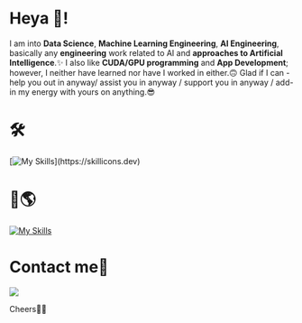 # Heya 👋!

I am into **Data Science**, **Machine Learning Engineering**, **AI Engineering**, basically any **engineering** work related to AI and **approaches to Artificial Intelligence**.✨ I also like **CUDA/GPU programming** and **App Development**; however, I neither have learned nor have I worked in either.🙃 Glad if I can - help you out in anyway/ assist you in anyway / support you in anyway / add-in my energy with yours on anything.😎

# 🛠️
[![My Skills](https://skillicons.dev/icons?i=python,java,ts,r,cpp,bash,sklearn,tensorflow,pytorch,aws,azure,docker,terraform,kubernetes,postgresql,mongodb,linux,vscode,pycharm,idea,clion,anaconda,)](https://skillicons.dev)

# 🤔🌎 
[![My Skills](https://skillicons.dev/icons?i=rust,go)](https://skillicons.dev) 

# Contact me📇
<div id="badges">
<!--    <a href="mailto:kshatriyaprithviraj@gmail.com?">
   <img src="https://img.shields.io/badge/gmail-%23DD0031.svg?&style=for-the-badge&logo=gmail&logoColor=white" alt="Gmail Badge"/>
   </a> 
   <a href="https://www.linkedin.com/in/prithvirajkshatriya/">
   <img src="https://img.shields.io/badge/LinkedIn-blue?style=for-the-badge&logo=linkedin&logoColor=white" alt="LinkedIn Badge"/>
   </a> -->
   <a href="https://discord.com/users/:1264564017951932456">
   <img src="https://img.shields.io/badge/Discord-%235865F2.svg?style=for-the-badge&logo=discord&logoColor=white"/>
   </a>
</div>

Cheers💙🥂
